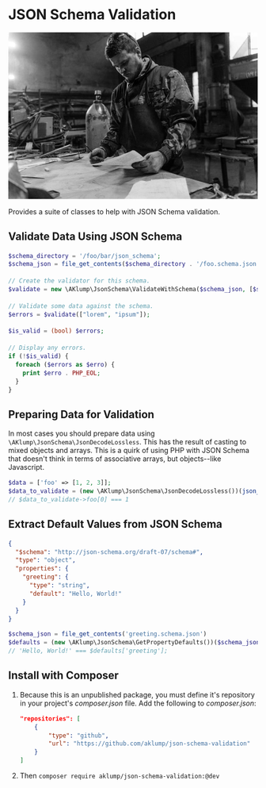# JSON Schema Validation

![Validation](images/validation.jpg)

Provides a suite of classes to help with JSON Schema validation.

## Validate Data Using JSON Schema

```php
$schema_directory = '/foo/bar/json_schema';
$schema_json = file_get_contents($schema_directory . '/foo.schema.json');

// Create the validator for this schema.
$validate = new \AKlump\JsonSchema\ValidateWithSchema($schema_json, [$schema_directory]);

// Validate some data against the schema.
$errors = $validate(["lorem", "ipsum"]);

$is_valid = (bool) $errors;

// Display any errors.
if (!$is_valid) {
  foreach ($errors as $erro) {
    print $erro . PHP_EOL;
  }
}
```

## Preparing Data for Validation

In most cases you should prepare data using `\AKlump\JsonSchema\JsonDecodeLossless`. This has the result of casting to mixed objects and arrays. This is a quirk of using PHP with JSON Schema that doesn't think in terms of associative arrays, but objects--like Javascript.

```php
$data = ['foo' => [1, 2, 3]];
$data_to_validate = (new \AKlump\JsonSchema\JsonDecodeLossless())(json_encode($data));
// $data_to_validate->foo[0] === 1
```

## Extract Default Values from JSON Schema

```json
{
  "$schema": "http://json-schema.org/draft-07/schema#",
  "type": "object",
  "properties": {
    "greeting": {
      "type": "string",
      "default": "Hello, World!"
    }
  }
}
```

```php
$schema_json = file_get_contents('greeting.schema.json')
$defaults = (new \AKlump\JsonSchema\GetPropertyDefaults())($schema_json);
// 'Hello, World!' === $defaults['greeting'];
```

## Install with Composer

1. Because this is an unpublished package, you must define it's repository in your project's _composer.json_ file. Add the following to _composer.json_:

    ```json
    "repositories": [
        {
            "type": "github",
            "url": "https://github.com/aklump/json-schema-validation"
        }
    ]
    ```

1. Then `composer require aklump/json-schema-validation:@dev`
